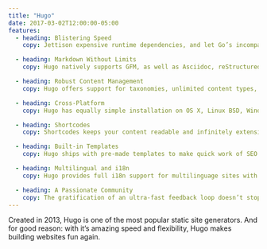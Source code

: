 ```yaml
---
title: "Hugo"
date: 2017-03-02T12:00:00-05:00
features:
  - heading: Blistering Speed
    copy: Jettison expensive runtime dependencies, and let Go’s incomparable I/O primitives do the work for you. For the first time, build your sites in micro- and milliseconds.

  - heading: Markdown Without Limits
    copy: Hugo natively supports GFM, as well as Asciidoc, reStructuredText, and Org-mode through external helpers.

  - heading: Robust Content Management
    copy: Hugo offers support for taxonomies, unlimited content types, DRY templating, URL management, menus, archetypes, and summaries, all without the need for plugins.

  - heading: Cross-Platform
    copy: Hugo has equally simple installation on OS X, Linux BSD, Windows, Dragonfly BSD, OpenBSD, Plan 9, and anywhere else the Go compiler tool chain can run.

  - heading: Shortcodes
    copy: Shortcodes keeps your content readable and infinitely extensible.

  - heading: Built-in Templates
    copy: Hugo ships with pre-made templates to make quick work of SEO and other functions.

  - heading: Multilingual and i18n
    copy: Hugo provides full i18n support for multilinguage sites with the same straightforward development experience Hugo users love in single-language sites.

  - heading: A Passionate Community
    copy: The gratification of an ultra-fast feedback loop doesn’t stop at the templating layer. One visit to the forums shows you never have to build Hugo sites alone.
---
```

Created in 2013, Hugo is one of the most popular static site generators. And for good reason: with it’s
amazing speed and flexibility, Hugo makes building websites fun again.
